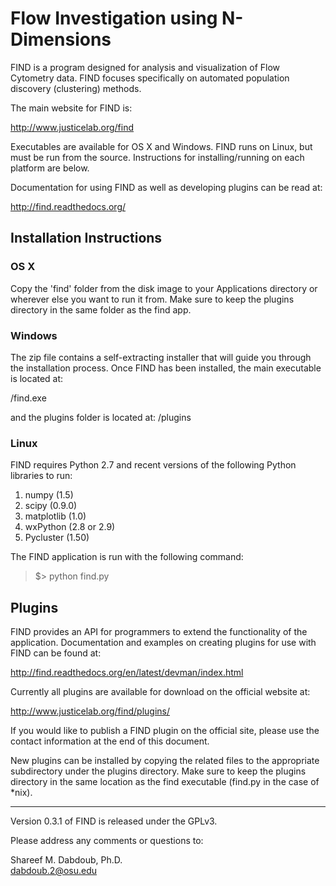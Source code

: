 Flow Investigation using N-Dimensions 
=====================================

FIND is a program designed for analysis and visualization of 
Flow Cytometry data. FIND focuses specifically on automated population 
discovery (clustering) methods.

The main website for FIND is:

http://www.justicelab.org/find

Executables are available for OS X and Windows. FIND runs on Linux, 
but must be run from the source. Instructions for installing/running 
on each platform are below.

Documentation for using FIND as well as developing plugins can be read at:

http://find.readthedocs.org/


## Installation Instructions

### OS X

Copy the 'find' folder from the disk image to your Applications directory or wherever 
else you want to run it from. Make sure to keep the plugins directory in the same 
folder as the find app.

### Windows

The zip file contains a self-extracting installer that will guide you through the installation 
process. Once FIND has been installed, the main executable is located at:

<install dir.>/find.exe

and the plugins folder is located at:
<install dir.>/plugins

### Linux

FIND requires Python 2.7 and recent versions of the following Python libraries to 
run:

1. numpy (1.5)
2. scipy (0.9.0)
3. matplotlib (1.0)
4. wxPython (2.8 or 2.9)
5. Pycluster (1.50)

The FIND application is run with the following command:

> $> python find.py

## Plugins

FIND provides an API for programmers to extend the functionality of the application. 
Documentation and examples on creating plugins for use with FIND can be found at:

http://find.readthedocs.org/en/latest/devman/index.html

Currently all plugins are available for download on the official website at:

http://www.justicelab.org/find/plugins/

If you would like to publish a FIND plugin on the official site, please use the contact 
information at the end of this document.

New plugins can be installed by copying the related files to the appropriate subdirectory 
under the plugins directory. Make sure to keep the plugins directory in the same location 
as the find executable (find.py in the case of *nix).


---
Version 0.3.1 of FIND is released under the GPLv3.

Please address any comments or questions to:

Shareef M. Dabdoub, Ph.D.  
dabdoub.2@osu.edu
